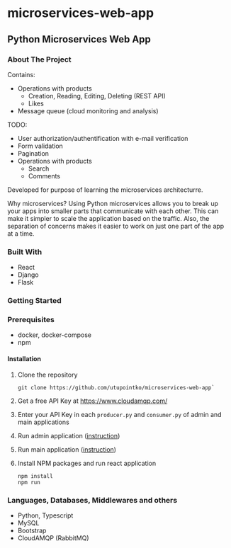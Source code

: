 # microservices-web-app

## Python Microservices Web App

### About The Project

Contains:

- Operations with products
  - Creation, Reading, Editing, Deleting (REST API)
  - Likes
- Message queue (cloud monitoring and analysis)

TODO:

- User authorization/authentification with e-mail verification
- Form validation
- Pagination
- Operations with products
  - Search
  - Comments

Developed for purpose of learning the microservices architecturre.

Why microservices? Using Python microservices allows you to break up your apps into smaller parts that communicate with each other. This can make it simpler to scale the application based on the traffic. Also, the separation of concerns makes it easier to work on just one part of the app at a time.

### Built With

- React
- Django
- Flask

### Getting Started

### Prerequisites

- docker, docker-compose
- npm

#### Installation

1. Clone the repository

    ```shell
    git clone https://github.com/utupointko/microservices-web-app`
    ```

2. Get a free API Key at <https://www.cloudamqp.com/>

3. Enter your API Key in each `producer.py` and `consumer.py` of admin and main applications

4. Run admin application ([instruction](https://github.com/utupointko/admin-django/blob/df600d7e7fda58067d58561ecc0aa8cf6b93ce20/README.md))

5. Run main application ([instruction](https://github.com/utupointko/main-flask/blob/b3f9f3ba119ccc1dee1693d187048696836bfd44/README.md))

6. Install NPM packages and run react application

    ```shell
    npm install
    npm run
    ```

### Languages, Databases, Middlewares and others

- Python, Typescript
- MySQL
- Bootstrap
- CloudAMQP (RabbitMQ)
